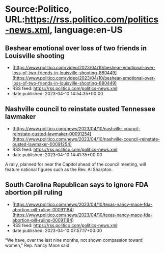 # Source:Politico, URL:https://rss.politico.com/politics-news.xml, language:en-US

## Beshear emotional over loss of two friends in Louisville shooting
 - [https://www.politico.com/video/2023/04/10/beshear-emotional-over-loss-of-two-friends-in-louisville-shooting-880449](https://www.politico.com/video/2023/04/10/beshear-emotional-over-loss-of-two-friends-in-louisville-shooting-880449)
 - RSS feed: https://rss.politico.com/politics-news.xml
 - date published: 2023-04-10 14:54:35+00:00



## Nashville council to reinstate ousted Tennessee lawmaker
 - [https://www.politico.com/news/2023/04/10/nashville-council-reinstate-ousted-lawmaker-00091254](https://www.politico.com/news/2023/04/10/nashville-council-reinstate-ousted-lawmaker-00091254)
 - RSS feed: https://rss.politico.com/politics-news.xml
 - date published: 2023-04-10 14:41:35+00:00

A rally, planned for near the Capitol ahead of the council meeting, will feature national figures such as the Rev. Al Sharpton.

## South Carolina Republican says to ignore FDA abortion pill ruling
 - [https://www.politico.com/news/2023/04/10/texas-nancy-mace-fda-abortion-pill-ruling-00091184](https://www.politico.com/news/2023/04/10/texas-nancy-mace-fda-abortion-pill-ruling-00091184)
 - RSS feed: https://rss.politico.com/politics-news.xml
 - date published: 2023-04-10 07:57:17+00:00

“We have, over the last nine months, not shown compassion toward women," Rep. Nancy Mace said.


